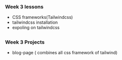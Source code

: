 

### Week 3 lessons
- CSS frameworks(Tailwindcss)
- tailwindcss installation
- expoling on tailwindcss

##

### Week 3 Projects
- blog-page ( combines all css framework of tailwind)
